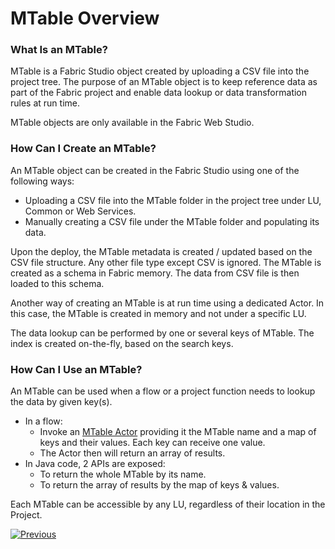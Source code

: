 # MTable Overview

### What Is an MTable?

MTable is a Fabric Studio object created by uploading a CSV file into the project tree. The purpose of an MTable object is to keep reference data as part of the Fabric project and enable data lookup or data transformation rules at run time. 

<studio>

MTable objects are only available in the Fabric Web Studio.

</studio>

<web>

### How Can I Create an MTable?

An MTable object can be created in the Fabric Studio using one of the following ways:

* Uploading a CSV file into the MTable folder in the project tree under LU, Common or Web Services. 
* Manually creating a CSV file under the MTable folder and populating its data.

Upon the deploy, the MTable metadata is created / updated based on the CSV file structure. Any other file type except CSV is ignored. The MTable is created as a schema in Fabric memory. The data from CSV file is then loaded to this schema. 

Another way of creating an MTable is at run time using a dedicated Actor. In this case, the MTable is created in memory and not under a specific LU.

The data lookup can be performed by one or several keys of MTable. The index is created on-the-fly, based on the search keys. 

### How Can I Use an MTable?

An MTable can be used when a flow or a project function needs to lookup the data by given key(s). 

* In a flow:
  * Invoke an [MTable Actor](/articles/19_Broadway/actors/09_MTable_actors/md) providing it the MTable name and a map of keys and their values. Each key can receive one value. 
  * The Actor then will return an array of results.
* In Java code, 2 APIs are exposed: 
  * To return the whole MTable by its name.
  * To return the array of results by the map of keys & values.

Each MTable can be accessible by any LU, regardless of their location in the Project.

[![Previous](/articles/images/Previous.png)](01_translations_overview_and_use_cases.md)

</web>